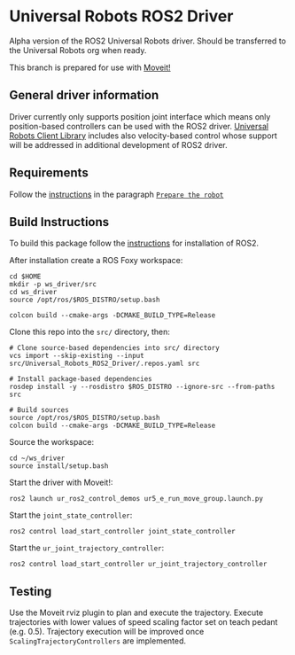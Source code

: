 # Universal Robots ROS2 Driver

Alpha version of the ROS2 Universal Robots driver. Should be transferred to the Universal Robots org when ready.

This branch is prepared for use with [Moveit!](https://moveit.ros.org/)

## General driver information
Driver currently only supports position joint interface which means only position-based controllers can be used with 
the ROS2 driver. [Universal Robots Client Library](https://github.com/UniversalRobots/Universal_Robots_Client_Library) includes also
velocity-based control whose support will be addressed in additional development of ROS2 driver.

## Requirements

Follow the [instructions](https://github.com/UniversalRobots/Universal_Robots_ROS_Driver#setting-up-a-ur-robot-for-ur_robot_driver) in the paragraph 
[`Prepare the robot` ](https://github.com/UniversalRobots/Universal_Robots_ROS_Driver#prepare-the-robot)

## Build Instructions

To build this package follow the [instructions](https://index.ros.org/doc/ros2/Tutorials/Workspace/Creating-A-Workspace/) for installation of ROS2.

After installation create a ROS Foxy workspace:
```
cd $HOME
mkdir -p ws_driver/src
cd ws_driver
source /opt/ros/$ROS_DISTRO/setup.bash

colcon build --cmake-args -DCMAKE_BUILD_TYPE=Release

```

Clone this repo into the `src/` directory, then:

```
# Clone source-based dependencies into src/ directory
vcs import --skip-existing --input src/Universal_Robots_ROS2_Driver/.repos.yaml src

# Install package-based dependencies
rosdep install -y --rosdistro $ROS_DISTRO --ignore-src --from-paths src

# Build sources
source /opt/ros/$ROS_DISTRO/setup.bash
colcon build --cmake-args -DCMAKE_BUILD_TYPE=Release
```
Source the workspace:

```
cd ~/ws_driver
source install/setup.bash
```

Start the driver with Moveit!:

```
ros2 launch ur_ros2_control_demos ur5_e_run_move_group.launch.py
```

Start the `joint_state_controller`:

```
ros2 control load_start_controller joint_state_controller
```

Start the `ur_joint_trajectory_controller`:

```
ros2 control load_start_controller ur_joint_trajectory_controller
```

## Testing
Use the Moveit rviz plugin to plan and execute the trajectory. Execute trajectories with
lower values of speed scaling factor set on teach pedant (e.g. 0.5).
Trajectory execution will be improved once `ScalingTrajectoryControllers` are implemented.

